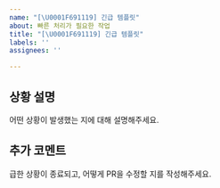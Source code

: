 ```yaml
---
name: "[\U0001F691119] 긴급 템플릿"
about: 빠른 처리가 필요한 작업
title: "[\U0001F691119] 긴급 템플릿"
labels: ''
assignees: ''

---
```


## 상황 설명

어떤 상황이 발생했는 지에 대해 설명해주세요.

## 추가 코멘트

급한 상황이 종료되고, 어떻게 PR을 수정할 지를 작성해주세요.
